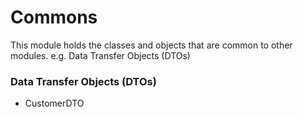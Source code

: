 # Commons

This module holds the classes and objects that are common to other modules. e.g. Data Transfer Objects (DTOs)

### Data Transfer Objects (DTOs)
* CustomerDTO